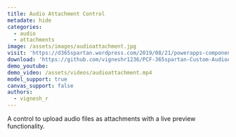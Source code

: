 ```yaml
---
title: Audio Attachment Control
metadate: hide
categories:
  - audio
  - attachments
image: /assets/images/audioattachment.jpg
visit: 'https://d365spartan.wordpress.com/2019/08/21/powerapps-component-framework-audioattachment-with-live-preview/'
download: 'https://github.com/vigneshr1236/PCF-365spartan-Custom-AudioAttachmentLivePreviewControl'
demo_youtube:
demo_video: /assets/videos/audioattachment.mp4
model_support: true
canvas_support: false
authors:
  - vignesh_r
---
```


A control to upload audio files as attachments with a live preview functionality.
